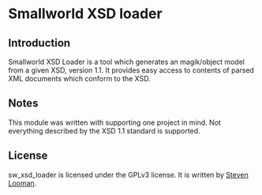 Smallworld XSD loader
=====================

Introduction
------------

Smallworld XSD Loader is a tool which generates an magik/object model from a given XSD, version 1.1. It provides easy access to contents of parsed XML documents which conform to the XSD.

Notes
-----

This module was written with supporting one project in mind. Not everything described by the XSD 1.1 standard is supported.

License
-------

sw\_xsd\_loader is licensed under the GPLv3 license. It is written by [Steven Looman](mailto:steven.looman@gmail.com).
